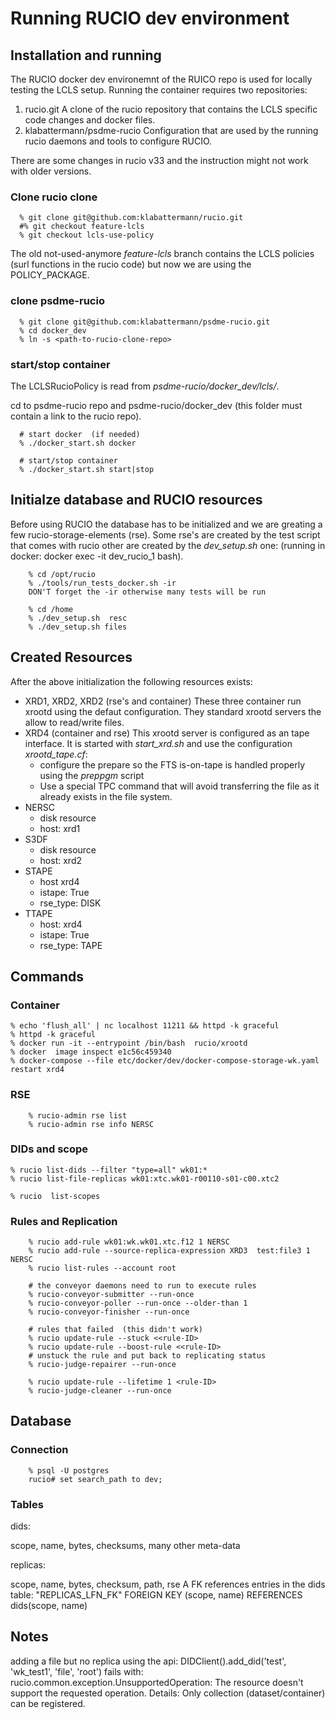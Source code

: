 
# Running RUCIO dev environment

## Installation and running

The RUCIO docker dev environemnt of the RUICO repo is used for locally
testing the LCLS setup. Running the container requires two repositories:

1) rucio.git
   A clone of the rucio repository that contains the LCLS specific code changes
   and docker files.
2) klabattermann/psdme-rucio
   Configuration that are used by the running rucio daemons
   and tools to configure RUCIO.

There are some changes in rucio v33 and the instruction might not work with older versions. 


### Clone rucio clone

```code
  % git clone git@github.com:klabattermann/rucio.git
  #% git checkout feature-lcls
  % git checkout lcls-use-policy
```

The old not-used-anymore *feature-lcls* branch contains the LCLS policies (surl functions in the rucio code) but now we 
are using the POLICY_PACKAGE.

### clone psdme-rucio

```code
  % git clone git@github.com:klabattermann/psdme-rucio.git
  % cd docker_dev
  % ln -s <path-to-rucio-clone-repo>
```

### start/stop container

The LCLSRucioPolicy is read from *psdme-rucio/docker_dev/lcls/*.

cd to psdme-rucio repo and psdme-rucio/docker_dev (this folder must contain a link to the rucio repo).

```code
  # start docker  (if needed)
  % ./docker_start.sh docker

  # start/stop container
  % ./docker_start.sh start|stop
```

## Initialze database and RUCIO resources

Before using RUCIO the database has to be initialized and we are greating a few rucio-storage-elements
(rse). Some rse's are created by the test script that comes with rucio other are created by the
*dev_setup.sh* one: (running in docker: docker exec -it dev_rucio_1 bash).

```code
    % cd /opt/rucio
    % ./tools/run_tests_docker.sh -ir
    DON'T forget the -ir otherwise many tests will be run

    % cd /home
    % ./dev_setup.sh  resc
    % ./dev_setup.sh files
```

## Created Resources

After the above initialization the following resources exists:

- XRD1, XRD2, XRD2 (rse's and container)
  These three container run xrootd using the defaut configuration. They standard xrootd servers
  the allow to read/write files.
- XRD4 (container and rse)
  This xrootd server is configured as an tape interface. It is started with *start_xrd.sh* and use the
  configuration *xrootd_tape.cf*:
  - configure the prepare so the FTS is-on-tape is handled properly using the *preppgm* script
  - Use a special TPC command that will avoid transferring the file as it already exists in the file
    system.
- NERSC
  - disk resource
  - host: xrd1
- S3DF
  - disk resource
  - host: xrd2
- STAPE
  - host xrd4
  - istape: True
  - rse_type: DISK
- TTAPE
  - host: xrd4
  - istape: True
  - rse_type: TAPE

## Commands

### Container

```code
% echo 'flush_all' | nc localhost 11211 && httpd -k graceful
% httpd -k graceful
% docker run -it --entrypoint /bin/bash  rucio/xrootd
% docker  image inspect e1c56c459340
% docker-compose --file etc/docker/dev/docker-compose-storage-wk.yaml  restart xrd4
```

### RSE

```code
    % rucio-admin rse list
    % rucio-admin rse info NERSC
```
### DIDs and scope 

```code
% rucio list-dids --filter "type=all" wk01:*
% rucio list-file-replicas wk01:xtc.wk01-r00110-s01-c00.xtc2

% rucio  list-scopes 
```



### Rules and Replication

```code
    % rucio add-rule wk01:wk.wk01.xtc.f12 1 NERSC
    % rucio add-rule --source-replica-expression XRD3  test:file3 1 NERSC
    % rucio list-rules --account root

    # the conveyor daemons need to run to execute rules 
    % rucio-conveyor-submitter --run-once
    % rucio-conveyor-poller --run-once --older-than 1
    % rucio-conveyor-finisher --run-once

    # rules that failed  (this didn't work)
    % rucio update-rule --stuck <<rule-ID>
    % rucio update-rule --boost-rule <<rule-ID>
    # unstuck the rule and put back to replicating status
    % rucio-judge-repairer --run-once 

    % rucio update-rule --lifetime 1 <rule-ID>
    % rucio-judge-cleaner --run-once
```

## Database

### Connection

```code
    % psql -U postgres
    rucio# set search_path to dev;
```

### Tables

dids:

scope, name, bytes, checksums, many other meta-data

replicas:

scope, name, bytes, checksum, path, rse
A FK references entries in the dids table:
"REPLICAS_LFN_FK" FOREIGN KEY (scope, name) REFERENCES dids(scope, name)

## Notes

adding a file but no replica using the api:  DIDClient().add_did('test', 'wk_test1', 'file', 'root') fails with:
   rucio.common.exception.UnsupportedOperation: The resource doesn't support the requested operation.
   Details: Only collection (dataset/container) can be registered.


